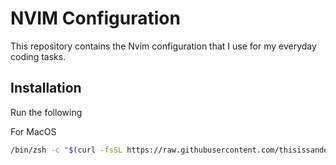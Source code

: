 # NVIM Configuration
This repository contains the Nvim configuration that I use for my everyday coding tasks.

## Installation
Run the following 

For MacOS
```bash
/bin/zsh -c "$(curl -fsSL https://raw.githubusercontent.com/thisissandeepkumar/nvim-config/HEAD/setup-macos.sh)"
```

